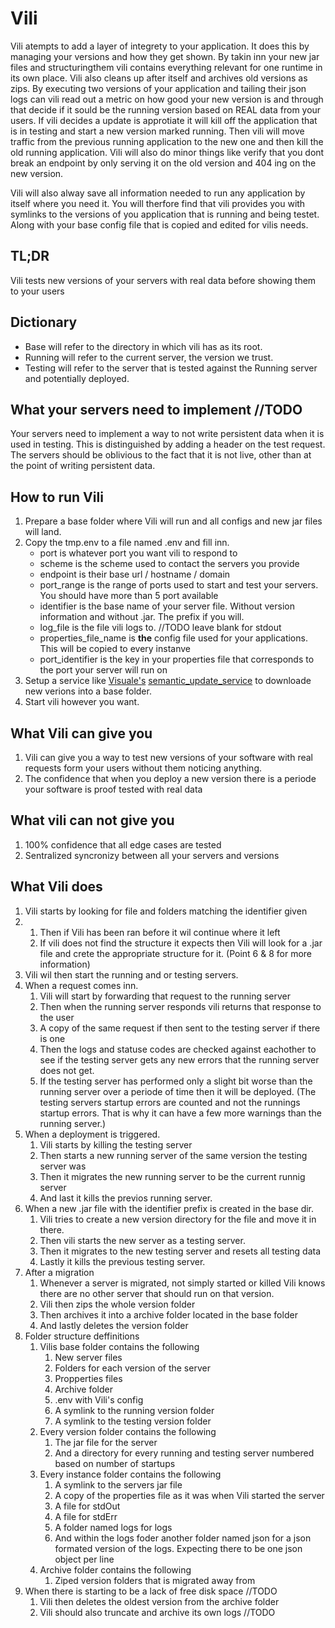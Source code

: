 # Vili

Vili atempts to add a layer of integrety to your application. It does this by managing your versions and how they get shown. By takin inn your new jar files and structuringthem vili contains everything relevant for one runtime in its own place. Vili also cleans up after itself and archives old versions as zips.
By executing two versions of your application and tailing their json logs can vili read out a metric on how good your new version is and through that decide if it sould be the running version based on REAL data from your users.
If vili decides a update is approtiate it will kill off the application that is in testing and start a new version marked running. Then vili will move traffic from the previous running application to the new one and then kill the old running application.
Vili will also do minor things like verify that you dont break an endpoint by only serving it on the old version and 404 ing on the new version.

Vili will also alway save all information needed to run any application by itself where you need it. You will therfore find that vili provides you with symlinks to the versions of you application that is running and being testet. Along with your base config file that is copied and edited for vilis needs.

## TL;DR

Vili tests new versions of your servers with real data before showing them to your users

## Dictionary

* Base will refer to the directory in which vili has as its root.
* Running will refer to the current server, the version we trust.
* Testing will refer to the server that is tested against the Running server and potentially deployed.

## What your servers need to implement //TODO

Your servers need to implement a way to not write persistent data when it is used in testing. This is distinguished by adding a header on the test request. The servers should be oblivious to the fact that it is not live, other than at the point of writing persistent data.

## How to run Vili

1. Prepare a base folder where Vili will run and all configs and new jar files will land. 
2. Copy the tmp.env to a file named .env and fill inn.
   * port is whatever port you want vili to respond to
   * scheme is the scheme used to contact the servers you provide
   * endpoint is their base url / hostname / domain
   * port_range is the range of ports used to start and test your servers. You should have more than 5 port available
   * identifier is the base name of your server file. Without version information and without .jar. The prefix if you will.
   * log_file is the file vili logs to. //TODO leave blank for stdout
   * properties_file_name is **the** config file used for your applications. This will be copied to every instanve
   * port_identifier is the key in your properties file that corresponds to the port your server will run on
3. Setup a service like [Visuale's](https://github.com/Cantara/visuale) [semantic_update_service](https://github.com/Cantara/visuale/blob/master/scripts/semantic_update_service.sh) to downloade new verions into a base folder.
4. Start vili however you want.

## What Vili can give you

1. Vili can give you a way to test new versions of your software with real requests form your users without them noticing anything.
2. The confidence that when you deploy a new version there is a periode your software is proof tested with real data

## What vili can **not** give you

1. 100% confidence that all edge cases are tested
2. Sentralized syncronizy between all your servers and versions

## What Vili does

1. Vili starts by looking for file and folders matching the identifier given
2. 
   1. Then if Vili has been ran before it wil continue where it left
   2. If vili does not find the structure it expects then Vili will look for a .jar file and crete the appropriate structure for it. (Point 6 & 8 for more information)
3. Vili wil then start the running and or testing servers.
4. When a request comes inn.
   1. Vili will start by forwarding that request to the running server
   2. Then when the running server responds vili returns that response to the user
   3. A copy of the same request if then sent to the testing server if there is one
   4. Then the logs and statuse codes are checked against eachother to see if the testing server gets any new errors that the running server does not get.
   5. If the testing server has performed only a slight bit worse than the running server over a periode of time then it will be deployed. (The testing servers startup errors are counted and not the runnings startup errors. That is why it can have a few more warnings than the running server.)
5. When a deployment is triggered.
   1. Vili starts by killing the testing server
   2. Then starts a new running server of the same version the testing server was
   3. Then it migrates the new running server to be the current runnig server
   4. And last it kills the previos running server.
6. When a new .jar file with the identifier prefix is created in the base dir.
   1. Vili tries to create a new version directory for the file and move it in there.
   2. Then vili starts the new server as a testing server.
   3. Then it migrates to the new testing server and resets all testing data
   4. Lastly it kills the previous testing server.
7. After a migration
   1. Whenever a server is migrated, not simply started or killed Vili knows there are no other server that should run on that version.
   2. Vili then zips the whole version folder
   3. Then archives it into a archive folder located in the base folder
   4. And lastly deletes the version folder
8. Folder structure deffinitions
   1. Vilis base folder contains the following
      1. New server files
      2. Folders for each version of the server
      3. Propperties files
      4. Archive folder
      5. .env with Vili's config
      6. A symlink to the running version folder
      7. A symlink to the testing version folder
   2. Every version folder contains the following
      1. The jar file for the server
      2. And a directory for every running and testing server numbered based on number of startups
   3. Every instance folder contains the following
      1. A symlink to the servers jar file
      2. A copy of the properties file as it was when Vili started the server
      3. A file for stdOut
      4. A file for stdErr
      5. A folder named logs for logs
      6. And within the logs foder another folder named json for a json formated version of the logs. Expecting there to be one json object per line
   4. Archive folder contains the following
      1. Ziped version folders that is migrated away from
9. When there is starting to be a lack of free disk space //TODO
   1. Vili then deletes the oldest version from the archive folder
   2. Vili should also truncate and archive its own logs //TODO

